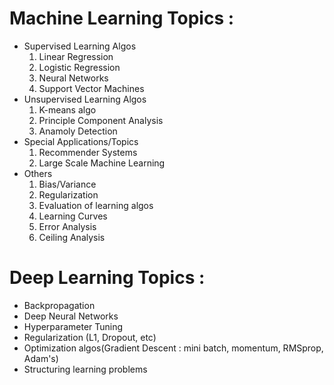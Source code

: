 # Machine Learning Topics : 
* Supervised Learning Algos
  1. Linear Regression
  2. Logistic Regression
  3. Neural Networks
  4. Support Vector Machines
* Unsupervised Learning Algos
  1. K-means algo
  2. Principle Component Analysis
  3. Anamoly Detection
* Special Applications/Topics
  1. Recommender Systems
  2. Large Scale Machine Learning 
* Others
  1. Bias/Variance
  2. Regularization
  3. Evaluation of learning algos
  4. Learning Curves
  5. Error Analysis
  6. Ceiling Analysis
  
 # Deep Learning Topics : 
 * Backpropagation
 * Deep Neural Networks
 * Hyperparameter Tuning
 * Regularization (L1, Dropout, etc)
 * Optimization algos(Gradient Descent : mini batch, momentum, RMSprop, Adam's)
 * Structuring learning problems
  
